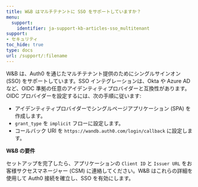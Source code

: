 ```yaml
---
title: W&B はマルチテナントに SSO をサポートしていますか？
menu:
  support:
    identifier: ja-support-kb-articles-sso_multitenant
support:
- セキュリティ
toc_hide: true
type: docs
url: /support/:filename
---
```


W&B は、Auth0 を通じたマルチテナント提供のためにシングルサインオン (SSO) をサポートしています。SSO インテグレーションは、Okta や Azure AD など、OIDC 準拠の任意のアイデンティティプロバイダーと互換性があります。OIDC プロバイダーを設定するには、次の手順に従います:

* アイデンティティプロバイダーでシングルページアプリケーション (SPA) を作成します。
* `grant_type` を `implicit` フローに設定します。
* コールバック URI を `https://wandb.auth0.com/login/callback` に設定します。

**W&B の要件**

セットアップを完了したら、アプリケーションの `Client ID` と `Issuer URL` をお客様サクセスマネージャー (CSM) に連絡してください。W&B はこれらの詳細を使用して Auth0 接続を確立し、SSO を有効にします。